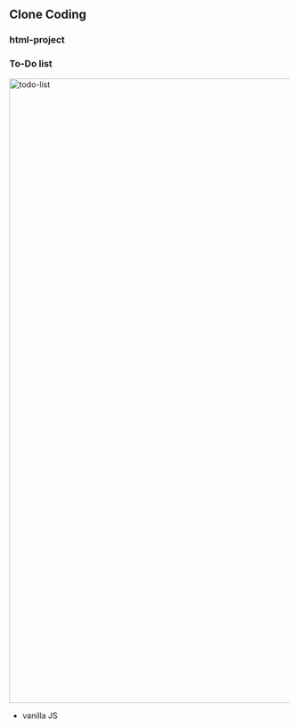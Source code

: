 ## Clone Coding

### html-project

### To-Do list

<img width="1124" alt="todo-list" src="https://user-images.githubusercontent.com/90893579/168765930-38f546cd-96bb-4dba-8307-45ca895722e4.png">

- vanilla JS
